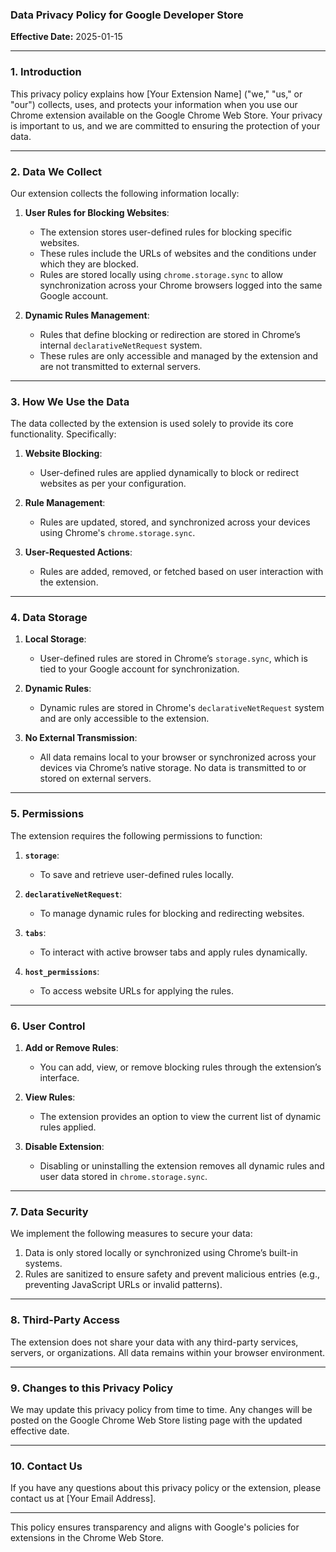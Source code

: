 ### Data Privacy Policy for Google Developer Store

**Effective Date:** 2025-01-15

---

### 1. **Introduction**

This privacy policy explains how [Your Extension Name] ("we," "us," or "our") collects, uses, and protects your information when you use our Chrome extension available on the Google Chrome Web Store. Your privacy is important to us, and we are committed to ensuring the protection of your data.

---

### 2. **Data We Collect**

Our extension collects the following information locally:

1. **User Rules for Blocking Websites**:
   - The extension stores user-defined rules for blocking specific websites.
   - These rules include the URLs of websites and the conditions under which they are blocked.
   - Rules are stored locally using `chrome.storage.sync` to allow synchronization across your Chrome browsers logged into the same Google account.

2. **Dynamic Rules Management**:
   - Rules that define blocking or redirection are stored in Chrome’s internal `declarativeNetRequest` system.
   - These rules are only accessible and managed by the extension and are not transmitted to external servers.

---

### 3. **How We Use the Data**

The data collected by the extension is used solely to provide its core functionality. Specifically:

1. **Website Blocking**:
   - User-defined rules are applied dynamically to block or redirect websites as per your configuration.

2. **Rule Management**:
   - Rules are updated, stored, and synchronized across your devices using Chrome's `chrome.storage.sync`.

3. **User-Requested Actions**:
   - Rules are added, removed, or fetched based on user interaction with the extension.

---

### 4. **Data Storage**

1. **Local Storage**:
   - User-defined rules are stored in Chrome’s `storage.sync`, which is tied to your Google account for synchronization.

2. **Dynamic Rules**:
   - Dynamic rules are stored in Chrome's `declarativeNetRequest` system and are only accessible to the extension.

3. **No External Transmission**:
   - All data remains local to your browser or synchronized across your devices via Chrome’s native storage. No data is transmitted to or stored on external servers.

---

### 5. **Permissions**

The extension requires the following permissions to function:

1. **`storage`**:
   - To save and retrieve user-defined rules locally.

2. **`declarativeNetRequest`**:
   - To manage dynamic rules for blocking and redirecting websites.

3. **`tabs`**:
   - To interact with active browser tabs and apply rules dynamically.

4. **`host_permissions`**:
   - To access website URLs for applying the rules.

---

### 6. **User Control**

1. **Add or Remove Rules**:
   - You can add, view, or remove blocking rules through the extension’s interface.

2. **View Rules**:
   - The extension provides an option to view the current list of dynamic rules applied.

3. **Disable Extension**:
   - Disabling or uninstalling the extension removes all dynamic rules and user data stored in `chrome.storage.sync`.

---

### 7. **Data Security**

We implement the following measures to secure your data:
1. Data is only stored locally or synchronized using Chrome’s built-in systems.
2. Rules are sanitized to ensure safety and prevent malicious entries (e.g., preventing JavaScript URLs or invalid patterns).

---

### 8. **Third-Party Access**

The extension does not share your data with any third-party services, servers, or organizations. All data remains within your browser environment.

---

### 9. **Changes to this Privacy Policy**

We may update this privacy policy from time to time. Any changes will be posted on the Google Chrome Web Store listing page with the updated effective date.

---

### 10. **Contact Us**

If you have any questions about this privacy policy or the extension, please contact us at [Your Email Address].

---

This policy ensures transparency and aligns with Google's policies for extensions in the Chrome Web Store.